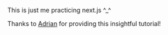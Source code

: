 This is just me practicing next.js ^\_^

Thanks to [Adrian](https://www.youtube.com/watch?v=Zq5fmkH0T78&t=325s) for providing this insightful tutorial!
